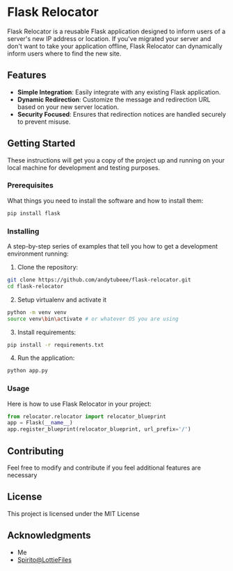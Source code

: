 # Flask Relocator

Flask Relocator is a reusable Flask application designed to inform users of a server's new IP address or location. If you've migrated your server and don't want to take your application offline, Flask Relocator can dynamically inform users where to find the new site.

## Features

- **Simple Integration**: Easily integrate with any existing Flask application.
- **Dynamic Redirection**: Customize the message and redirection URL based on your new server location.
- **Security Focused**: Ensures that redirection notices are handled securely to prevent misuse.

## Getting Started

These instructions will get you a copy of the project up and running on your local machine for development and testing purposes.

### Prerequisites

What things you need to install the software and how to install them:

```bash
pip install flask
```

### Installing

A step-by-step series of examples that tell you how to get a development environment running:

1. Clone the repository:

```bash
git clone https://github.com/andytubeee/flask-relocator.git
cd flask-relocator
```

2. Setup virtualenv and activate it

```bash
python -m venv venv
source venv\bin\activate # or whatever OS you are using
```

3. Install requirements:

```bash
pip install -r requirements.txt
```

4. Run the application:

```bash
python app.py
```

### Usage

Here is how to use Flask Relocator in your project:

```python
from relocator.relocator import relocator_blueprint
app = Flask(__name__)
app.register_blueprint(relocator_blueprint, url_prefix='/')
```

## Contributing

Feel free to modify and contribute if you feel additional features are necessary

## License

This project is licensed under the MIT License

## Acknowledgments

- Me
- [Spirito@LottieFiles](https://lottiefiles.com/j6p1augtuu5fbu5y)
